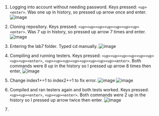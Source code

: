 1. Logging into account without needing password. Keys pressed: ```<up><enter>```. Was one up in history, so pressed up arrow once and enter.
  ![image](https://user-images.githubusercontent.com/35607410/221737481-db86af89-c237-4686-8754-b5f7a64ff5e9.png)

2. Cloning repository. Keys pressed: ```<up><up><up><up><up><up><up><enter>```. Was 7 up in history, so pressed up arrow 7 times and enter.
  ![image](https://user-images.githubusercontent.com/35607410/221737759-d7e933d0-e2d2-41cf-98d4-605fc9d00176.png)

3. Entering the lab7 folder. Typed cd manually.
  ![image](https://user-images.githubusercontent.com/35607410/221737833-867a6d45-ae9f-40a6-86ae-abcce4f6a969.png)
  
4. Compiling and running testers. Keys pressed: ```<up><up><up><up><up><up><up><up><enter>```, ```<up><up><up><up><up><up><up><up><enter>```. Both commands were 8 up in the history so I pressed up arrow 8 times then enter,
  ![image](https://user-images.githubusercontent.com/35607410/221738002-d374162c-e5b8-496a-9c2a-2b3bf13b6ddb.png)

5. Change index1+=1 to index2+=1 to fix error.
  ![image](https://user-images.githubusercontent.com/35607410/221738143-8f03ca5c-4b1a-491e-8c6b-6c24bdd191c2.png)
  ![image](https://user-images.githubusercontent.com/35607410/221738195-579679e6-c9e9-4e5d-9ceb-1dbe39cc6c64.png)

6. Compiled and ran testers again and both tests worked. Keys pressed: ```<up><up><enter>```, ```<up><up><enter>```. Both commands were 2 up in the history so I pressed up arrow twice then enter.
  ![image](https://user-images.githubusercontent.com/35607410/221738438-5b2eedb2-b679-4cf1-9fbc-df98ced439b0.png)

7. 
